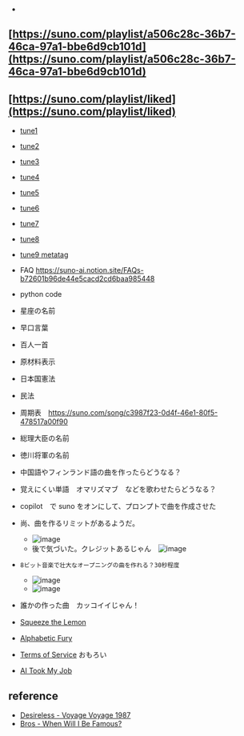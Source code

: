 * <link rel="stylesheet" type="text/css" href="/assets/css/styles.css">

## [https://suno.com/playlist/a506c28c-36b7-46ca-97a1-bbe6d9cb101d](https://suno.com/playlist/a506c28c-36b7-46ca-97a1-bbe6d9cb101d)
## [https://suno.com/playlist/liked](https://suno.com/playlist/liked) 

* [tune1](https://suno.com/song/3df40d57-f6ab-4888-8352-66e4df4fcb28)
* [tune2](https://suno.com/song/9d017039-bc0a-456c-819e-647fa1f4c89d)
* [tune3](https://suno.com/song/5e627dd7-2124-488e-8ec0-58a5479d10b2)
* [tune4](https://suno.com/song/2d4eb889-d9b5-47ac-83ad-a0d35570de16)
* [tune5](https://suno.com/song/c3987f23-0d4f-46e1-80f5-478517a00f90)
* [tune6](https://suno.com/song/27196be4-9ebc-4344-81c8-7fb2adc7c103)
* [tune7](https://suno.com/song/60408658-69b6-43da-bc93-aaedef2cc4f0)
* [tune8](https://suno.com/song/da85b20a-5861-4aca-9ca0-7782fe06883f)
* [tune9 metatag](https://suno.com/song/de8e70d2-53e0-45b8-91b3-1c2e0fc45e39)
 


* FAQ https://suno-ai.notion.site/FAQs-b72601b96de44e5cacd2cd6baa985448
* python code
* 星座の名前
* 早口言葉
* 百人一首
* 原材料表示
* 日本国憲法
* 民法
* 周期表　https://suno.com/song/c3987f23-0d4f-46e1-80f5-478517a00f90
* 総理大臣の名前
* 徳川将軍の名前
* 中国語やフィンランド語の曲を作ったらどうなる？
* 覚えにくい単語　オマリズマブ　などを歌わせたらどうなる？

* copilot　で suno をオンにして、プロンプトで曲を作成させた
* 尚、曲を作るリミットがあるようだ。
  * ![image](https://github.com/jamad/jamad.github.io/assets/949913/c6dae44d-d944-4bb4-97dd-4493782b38bf)
  * 後で気づいた。クレジットあるじゃん　![image](https://github.com/jamad/jamad.github.io/assets/949913/59005a0d-3499-4e00-9874-21cc2f5c732f)


* `8ビット音楽で壮大なオープニングの曲を作れる？30秒程度`
  * ![image](https://github.com/jamad/jamad.github.io/assets/949913/2b1ac7e6-a7c6-425d-9c92-37dd7f787f42)
  * ![image](https://github.com/jamad/jamad.github.io/assets/949913/0adf344f-d2c3-45d4-86eb-889cd772e34f)


* 誰かの作った曲　カッコイイじゃん！
* [Squeeze the Lemon](https://suno.com/song/ae657e1c-29b8-444a-9a62-8061ae27cfe2)　
* [Alphabetic Fury](https://suno.com/song/e96a0733-e9da-4dec-a97d-261655df1bd2)
* [Terms of Service](https://suno.com/song/4e6b1da9-b5b3-453d-a5df-aaafbe54b98d) おもろい
* [AI Took My Job](https://suno.com/song/14572e0f-a446-4625-90ff-3676a790a886)



## reference
* [Desireless - Voyage Voyage 1987](https://youtu.be/XU53fN16wc8)
* [Bros - When Will I Be Famous?](https://www.youtube.com/watch?v=NvQTTA9raJU)
